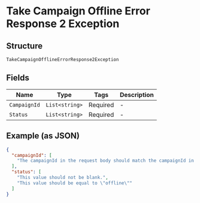 
# Take Campaign Offline Error Response 2 Exception

## Structure

`TakeCampaignOfflineErrorResponse2Exception`

## Fields

| Name | Type | Tags | Description |
|  --- | --- | --- | --- |
| `CampaignId` | `List<string>` | Required | - |
| `Status` | `List<string>` | Required | - |

## Example (as JSON)

```json
{
  "campaignId": [
    "The campaignId in the request body should match the campaignId in the request URL."
  ],
  "status": [
    "This value should not be blank.",
    "This value should be equal to \"offline\""
  ]
}
```

